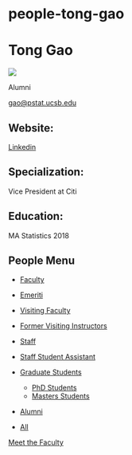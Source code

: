 # people-tong-gao

# Tong Gao

![](https://www.pstat.ucsb.edu/sites/default/files/styles/people_node/public/people/photo/GaoT_0.jpg?itok=toybuRiX)

Alumni

[gao@pstat.ucsb.edu](mailto:gao@pstat.ucsb.edu)

## Website:

[Linkedin](https://www.linkedin.com/in/tonggao882/)

## Specialization:

Vice President at Citi

## Education:

MA Statistics 2018

## People Menu

- [Faculty](/people/academic "Faculty")
- [Emeriti](/people/emeriti "Emeriti")
- [Visiting Faculty](/people/visiting "Visiting Faculty")
- [Former Visiting Instructors](/people/lecturer "Former Visiting Instructors")
- [Staff](/people/staff)
- [Staff Student Assistant](/people/researcher "Staff Student Assistant")
- [Graduate Students](/people/student "Graduate Students")
  
  - [PhD Students](/people/student/phd "PhD Students")
  - [Masters Students](/people/student/masters "Masters Students")
- [Alumni](/people/alumni)
- [All](/people/all)

[Meet the Faculty](/people/meet-the-faculty)